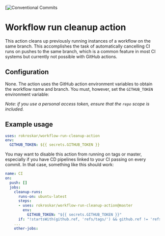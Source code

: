 [![Conventional Commits](https://img.shields.io/badge/Conventional%20Commits-1.0.0-yellow.svg?style=flat-square)

# Workflow run cleanup action

This action cleans up previously running instances of a workflow
on the same branch. This accomplishes the task of automatically
cancelling CI runs on pushes to the same branch, which is a common
feature in most CI systems but currently not possible with
GitHub actions.

## Configuration

None. The action uses the GitHub action environment variables
to obtain the workflow name and branch. You must, however,
set the `GITHUB_TOKEN` environment variable:

*Note: if you use a personal access token, ensure that the `repo` scope is included.*

## Example usage

```yaml
uses: rokroskar/workflow-run-cleanup-action
env:
  GITHUB_TOKEN: ${{ secrets.GITHUB_TOKEN }}
```

You may want to disable this action from running on tags or master,
especially if you have CD pipelines linked to your CI passing on
every commit. In that case, something like this should work:

```yaml
name: CI
on:
  push: []
  jobs:
    cleanup-runs:
      runs-on: ubuntu-latest
      steps:
      - uses: rokroskar/workflow-run-cleanup-action@master
        env:
          GITHUB_TOKEN: "${{ secrets.GITHUB_TOKEN }}"
      if: "!startsWith(github.ref, 'refs/tags/') && github.ref != 'refs/heads/master'"
    ...
    other-jobs:
```
